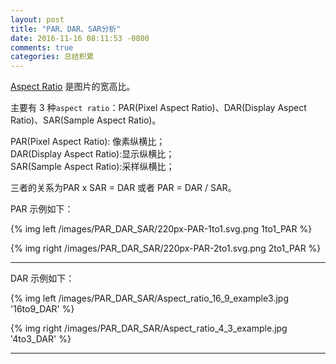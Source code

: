 ```yaml
---
layout: post
title: "PAR、DAR、SAR分析"
date: 2016-11-16 08:11:53 -0800
comments: true
categories: 总结积累
---
```

[Aspect Ratio](https://en.wikipedia.org/wiki/Aspect_ratio_(image)) 是图片的宽高比。  
<!--more-->

主要有 3 种`aspect ratio`：PAR(Pixel Aspect Ratio)、DAR(Display Aspect Ratio)、SAR(Sample Aspect Ratio)。

PAR(Pixel Aspect Ratio): 像素纵横比；  
DAR(Display Aspect Ratio):显示纵横比；  
SAR(Sample Aspect Ratio):采样纵横比；  

三者的关系为PAR x SAR = DAR 或者 PAR = DAR / SAR。  

PAR 示例如下：  

{% img left /images/PAR_DAR_SAR/220px-PAR-1to1.svg.png 1to1_PAR %}  

{% img right /images/PAR_DAR_SAR/220px-PAR-2to1.svg.png 2to1_PAR %}  

---------

DAR 示例如下：  

{% img left /images/PAR_DAR_SAR/Aspect_ratio_16_9_example3.jpg '16to9_DAR' %}  

{% img right /images/PAR_DAR_SAR/Aspect_ratio_4_3_example.jpg '4to3_DAR' %}  

---------
